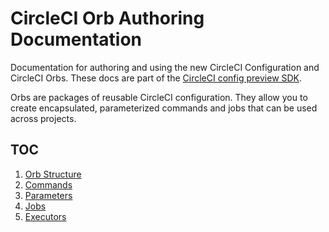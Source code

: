 # CircleCI Orb Authoring Documentation

Documentation for authoring and using the new CircleCI Configuration and CircleCI Orbs. These docs are part of the [CircleCI config preview SDK](https://github.com/CircleCI-Public/config-preview-sdk).

Orbs are packages of reusable CircleCI configuration. They allow you to create encapsulated, parameterized commands and jobs that can be used across projects.

## TOC
1. [Orb Structure](structure.md)
1. [Commands](commands.md)
1. [Parameters](parameters.md)
1. [Jobs](jobs.md)
1. [Executors](executors.md)
